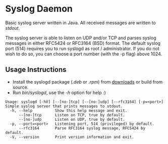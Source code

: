 # Syslog Daemon

Basic syslog server written in Java. All received messages are written to *stdout*.

The syslog server is able to listen on UDP and/or TCP and parses syslog messages in either RFC5424 or RFC3164 (BSD) format. The default syslog port (514) requires you to run syslogd as root / administrator. If you do not wish to do so, you can choose a port number (with the -p flag) above 1024.

## Usage Instructions

- Install the syslogd package (*.deb* or *.rpm*) from [downloads](https://bitbucket.org/mnellemann/syslogd/downloads/) or build from source.
- Run *bin/syslogd*, use the *-h* option for help :)

````
Usage: syslogd [-hV] [--[no-]tcp] [--[no-]udp] [--rfc3164] [-p=<port>]
Simple syslog server that prints messages to stdout.
  -h, --help          Show this help message and exit.
      --[no-]tcp      Listen on TCP, true by default.
      --[no-]udp      Listen on UDP, true by default.
  -p, --port=<port>   Listening port, 514 (privileged) by default.
      --rfc3164       Parse RFC3164 syslog message, RFC5424 by default.
  -V, --version       Print version information and exit.
````
